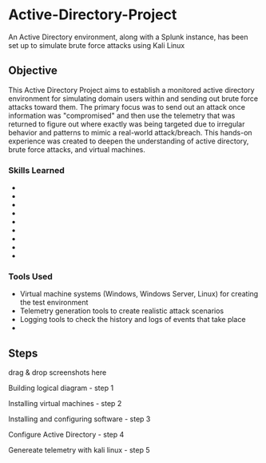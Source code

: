 # Active-Directory-Project
An Active Directory environment, along with a Splunk instance, has been set up to simulate brute force attacks using Kali Linux

## Objective

This Active Directory Project aims to establish a monitored active directory environment for simulating domain users within and sending out brute force attacks toward them. The primary focus was to send out an attack once information was "compromised" and then use the telemetry that was returned to figure out where exactly was being targeted due to irregular behavior and patterns to mimic a real-world attack/breach. This hands-on experience was created to deepen the understanding of active directory, brute force attacks, and virtual machines.

### Skills Learned

- 
-
-
-
-
-
-
-
-



### Tools Used

- Virtual machine systems (Windows, Windows Server, Linux) for creating the test environment
- Telemetry generation tools to create realistic attack scenarios
- Logging tools to check the history and logs of events that take place
- 



## Steps
drag & drop screenshots here 


Building logical diagram - step 1

Installing virtual machines - step 2

Installing and configuring software - step 3

Configure Active Directory - step 4

Genereate telemetry with kali linux - step 5
